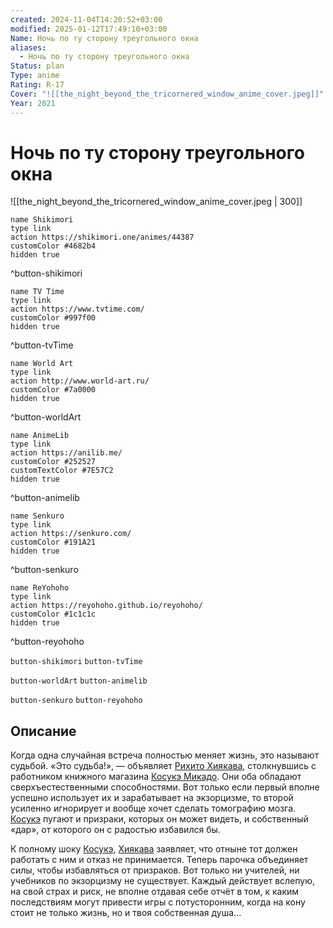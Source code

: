 ```yaml
---
created: 2024-11-04T14:20:52+03:00
modified: 2025-01-12T17:49:10+03:00
Name: Ночь по ту сторону треугольного окна
aliases:
  - Ночь по ту сторону треугольного окна
Status: plan
Type: anime
Rating: R-17
Cover: "![[the_night_beyond_the_tricornered_window_anime_cover.jpeg]]"
Year: 2021
---
```


# Ночь по ту сторону треугольного окна

![[the_night_beyond_the_tricornered_window_anime_cover.jpeg | 300]]

```button
name Shikimori
type link
action https://shikimori.one/animes/44387
customColor #4682b4
hidden true
```
^button-shikimori

```button
name TV Time
type link
action https://www.tvtime.com/
customColor #997f00
hidden true
```
^button-tvTime

```button
name World Art
type link
action http://www.world-art.ru/
customColor #7a0000
hidden true
```
^button-worldArt

```button
name AnimeLib
type link
action https://anilib.me/
customColor #252527
customTextColor #7E57C2
hidden true
```
^button-animelib

```button
name Senkuro
type link
action https://senkuro.com/
customColor #191A21
hidden true
```
^button-senkuro

```button
name ReYohoho
type link
action https://reyohoho.github.io/reyohoho/
customColor #1c1c1c
hidden true
```
^button-reyohoho

`button-shikimori` `button-tvTime`

`button-worldArt` `button-animelib`

`button-senkuro` `button-reyohoho`

## Описание

Когда одна случайная встреча полностью меняет жизнь, это называют судьбой. «Это судьба!», — объявляет [Рихито Хиякава](https://shikimori.one/characters/191047-rihito-hiyakawa), столкнувшись с работником книжного магазина [Косукэ Микадо](https://shikimori.one/characters/191046-kousuke-mikado). Они оба обладают сверхъестественными способностями. Вот только если первый вполне успешно использует их и зарабатывает на экзорцизме, то второй усиленно игнорирует и вообще хочет сделать томографию мозга. [Косукэ](https://shikimori.one/characters/191046-kousuke-mikado) пугают и призраки, которых он может видеть, и собственный «дар», от которого он с радостью избавился бы.

К полному шоку [Косукэ](https://shikimori.one/characters/191046-kousuke-mikado), [Хиякава](https://shikimori.one/characters/191047-rihito-hiyakawa) заявляет, что отныне тот должен работать с ним и отказ не принимается. Теперь парочка объединяет силы, чтобы избавляться от призраков. Вот только ни учителей, ни учебников по экзорцизму не существует. Каждый действует вслепую, на свой страх и риск, не вполне отдавая себе отчёт в том, к каким последствиям могут привести игры с потусторонним, когда на кону стоит не только жизнь, но и твоя собственная душа...
